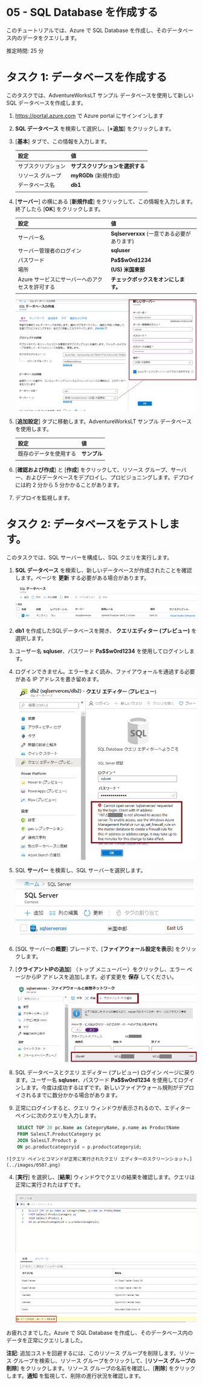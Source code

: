 ﻿---
wts:
    title: '05 - SQL Database を作成する'
    module: 'モジュール 02 - コア Azure サービス'
---

# 05 - SQL Database を作成する

このチュートリアルでは、Azure で SQL Database を作成し、そのデータベース内のデータをクエリします。

推定時間: 25 分

# タスク 1: データベースを作成する

このタスクでは、AdventureWorksLT サンプル データベースを使用して新しい SQL データベースを作成します。 

1. <a href="https://portal.azure.com" target="_blank"><span style="color: #0066cc;" color="#0066cc">https://portal.azure.com</span></a> で Azure portal にサインインします

2. **SQL データベース** を検索して選択し、[**+追加**] をクリックします。 

3. [**基本**] タブで、この情報を入力します。  

    | 設定 | 値 | 
    | --- | --- |
    | サブスクリプション | **サブスクリプションを選択する** |
    | リソース グループ | **myRGDb** (新規作成) |
    | データベース名| **db1** | 
    | | |

3. [**サーバー**] の横にある [**新規作成**] をクリックして、この情報を入力します。終了したら [**OK**] をクリックします。

    | 設定 | 値 | 
    | --- | --- |
    | サーバー名 | **Sqlserverxxx** (一意である必要があります) | 
    | サーバー管理者のログイン | **sqluser** |
    | パスワード | **Pa$$w0rd1234** |
    | 場所 | **(US) 米国東部** |
    | Azure サービスにサーバーへのアクセスを許可する | **チェックボックスをオンにします。** |
    | | |

   ![表に従ってフィールドに入力され、[選択] ボタンが強調表示された [サーバー] ウィンドウと [新しいサーバー] ウィンドウのスクリーンショット](../images/0501.png)

4. [**追加設定**] タブに移動します。AdventureWorksLT サンプル データベースを使用します。

    | 設定 | 値 | 
    | --- | --- |
    | 既存のデータを使用する | **サンプル** | 
    | | |

5. [**確認および作成**] と [**作成**] をクリックして、リソース グループ、サーバー、およびデータベースをデプロイし、プロビジョニングします。デプロイには約 2 分から 5 分かかることがあります。

6. デプロイを監視します。 

# タスク 2: データベースをテストします。

このタスクでは、SQL サーバーを構成し、SQL クエリを実行します。 

1. **SQL データベース** を検索し、新しいデータベースが作成されたことを確認します。ページを **更新** する必要がある場合があります。

    ![デプロイされたばかりの SQL データベースとサーバーのスクリーンショット。](../images/0502.png)

2. **db1** を作成したSQLデータベースを開き、 **クエリエディター (プレビュー)** を選択します。

3. ユーザー名 **sqluser**、パスワード **Pa$$w0rd1234** を使用してログインします。

4. ログインできません。エラーをよく読み、ファイアウォールを通過する必要がある IP アドレスを書き留めます。 

    ![IP アドレス エラーを含むクエリ エディターのログイン ページのスクリーンショット。](../images/0503.png)

5. SQL **サーバー** を検索し、SQL サーバーを選択します。 

    ![SQL サーバー ページのスクリーンショット。](../images/0504.png)

6. [SQL サーバーの**概要**] ブレードで、[**ファイアウォール設定を表示**] をクリックします。

7. [**クライアントIPの追加**] （トップ メニューバー）をクリックし、エラー ページからIP アドレスを追加します。必ず変更を **保存** してください。 

    ![新しい IP ルールが強調表示された SQL Server ファイアウォール設定ページのスクリーンショット。](../images/0506.png)

8. SQL データベースとクエリ エディター (プレビュー) ログイン ページに戻ります。ユーザー名 **sqluser**、パスワード **Pa$$w0rd1234** を使用してログインします。今度は成功するはずです。新しいファイアウォール規則がデプロイされるまでに数分かかる場合があります。 

9. 正常にログインすると、クエリ ウィンドウが表示されるので、エディター ペインに次のクエリを入力します。

```SQL
    SELECT TOP 20 pc.Name as CategoryName, p.name as ProductName
    FROM SalesLT.ProductCategory pc
    JOIN SalesLT.Product p
    ON pc.productcategoryid = p.productcategoryid;
```

    ![クエリ ペインとコマンドが正常に実行されたクエリ エディターのスクリーンショット。](../images/0507.png)

4. [**実行**] を選択し、[**結果**] ウィンドウでクエリの結果を確認します。クエリは正常に実行されたはずです。

    ![SQL コードが正常に実行され、出力が結果ペインに表示されたデータベース クエリ エディター ペインのスクリーンショット。](../images/0508.png)

お疲れさまでした。Azure で SQL Database を作成し、そのデータベース内のデータを正常にクエリしました。

**注記**: 追加コストを回避するには、このリソース グループを削除します。リソース グループを検索し、リソース グループをクリックして、[**リソース グループの削除**] をクリックします。リソース グループの名前を確認し、[**削除**] をクリックします。**通知** を監視して、削除の進行状況を確認します。